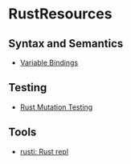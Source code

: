 
# RustResources


## Syntax and Semantics
* [Variable Bindings](https://doc.rust-lang.org/book/variable-bindings.html)

## Testing
* [Rust Mutation Testing](https://llogiq.github.io/2016/03/24/mutest.html)

## Tools 
* [rusti: Rust repl](https://github.com/murarth/rusti) 

